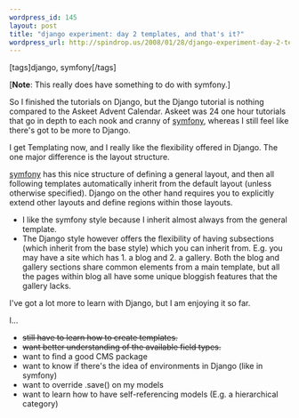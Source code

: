 ```yaml
--- 
wordpress_id: 145
layout: post
title: "django experiment: day 2 templates, and that's it?"
wordpress_url: http://spindrop.us/2008/01/28/django-experiment-day-2-templates-and-thats-it/
---
```

[tags]django, symfony[/tags]

[**Note**: This really does have something to do with symfony.]

So I finished the tutorials on Django, but the Django tutorial is nothing compared to the Askeet Advent Calendar.  Askeet was 24 one hour tutorials that go in depth to each nook and cranny of [symfony][], whereas I still feel like there's got to be more to Django.

I get Templating now, and I really like the flexibility offered in Django.  The one major difference is the layout structure.

[symfony][] has this nice structure of defining a general layout, and then all following templates automatically inherit from the default layout (unless otherwise specified).  Django on the other hand requires you to explicitly extend other layouts and define regions within those layouts.

* I like the symfony style because I inherit almost always from the general template.
* The Django style however offers the flexibility of having subsections (which inherit from the base style) which you can inherit from.  E.g. you may have a site which has 1. a blog and 2. a gallery.  Both the blog and gallery sections share common elements from a main template, but all the pages within blog all have some unique bloggish features that the gallery lacks.

I've got a lot more to learn with Django, but I am enjoying it so far.  

I...

* <del>still have to learn how to create templates.</del>
* <del>want better understanding of the available field types.</del>
* want to find a good CMS package
* want to know if there's the idea of environments in Django (like in symfony)
* want to override .save() on my models
* want to learn how to have self-referencing models (E.g. a hierarchical category)


[symfony]: http://symfony-project.com/
